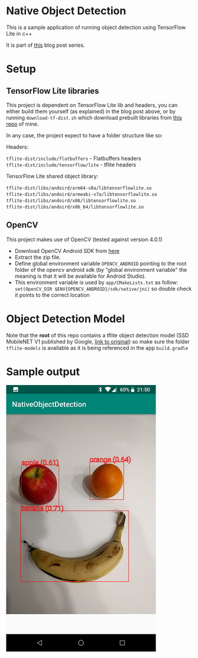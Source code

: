 # Native Object Detection

This is a sample application of running object detection using TensorFlow Lite in c++

It is part of [this](https://www.thecodingnotebook.com/2019/11/cross-platform-object-detection-with.html) blog post series.

# Setup

## TensorFlow Lite libraries
This project is dependent on TensorFlow Lite lib and headers, you can
either build them yourself (as explained) in the blog post above, or by
running `download-tf-dist.sh` which download prebuilt libraries from
[this repo](https://github.com/ValYouW/tflite-dist/releases) of mine.

In any case, the project expect to have a folder structure like so:

Headers:

`tflite-dist/include/flatbuffers` - Flatbuffers headers  
`tflite-dist/include/tensorflow/lite` - tflite headers

TensorFlow Lite shared object library:

`tflite-dist/libs/andoird/arm64-v8a/libtensorflowlite.so`  
`tflite-dist/libs/andoird/armeabi-v7a/libtensorflowlite.so`  
`tflite-dist/libs/andoird/x86/libtensorflowlite.so`  
`tflite-dist/libs/andoird/x86_64/libtensorflowlite.so`

## OpenCV
This project makes use of OpenCV (tested against version 4.0.1)

* Download OpenCV Android SDK from [here](https://opencv.org/releases/)
* Extract the zip file.
* Define global environment variable `OPENCV_ANDROID` pointing to the
root folder of the opencv android sdk (by "global environment variable"
the meaning is that it will be available for Android Studio).
* This environment variable is used by `app/CMakeLists.txt` as follow:
`set(OpenCV_DIR $ENV{OPENCV_ANDROID}/sdk/native/jni)` so double check
it points to the correct location

# Object Detection Model
Note that the **root** of this repo contains a tflite object detection
model (SSD MobileNET V1 published by Google, [link to original](http://storage.googleapis.com/download.tensorflow.org/models/tflite/coco_ssd_mobilenet_v1_1.0_quant_2018_06_29.zip))
so make sure the folder `tflite-models` is available as it is being
referenced in the app `build.gradle`

# Sample output
![](screenshot.jpg)
